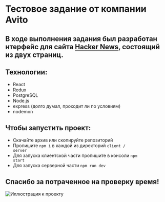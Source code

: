 # Тестовое задание от компании Avito

## В ходе выполнения задания был разработан нтерфейс для сайта <a href="https://news.ycombinator.com/news">Hacker News</a>, состоящий из двух страниц.

## Технологии:
- React
- Redux
- PostgreSQL
- Node.js
- express (долго думал, проходит ли по условиям)
- nodemon

## Чтобы запустить проект:

- Скачайте архив или скопируйте репозиторий
- Пропишите <code>npm i</code> в каждой из директорий <code>client / server</code>
- Для запуска клиентской части пропишите в консоли <code>npm start</code>
- Для запуска серверной части <code>npm run dev</code>

## Спасибо за потраченное на проверку время!

![Иллюстрация к проекту](https://storage.theoryandpractice.ru/tnp/uploads/image_unit/000/156/586/image/base_87716f252d.jpg)

